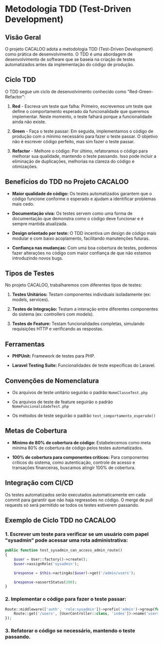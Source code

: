 # Metodologia TDD (Test-Driven Development)

## Visão Geral

O projeto CACALOO adota a metodologia TDD (Test-Driven Development) como prática de desenvolvimento. O TDD é uma abordagem de desenvolvimento de software que se baseia na criação de testes automatizados antes da implementação do código de produção.

## Ciclo TDD

O TDD segue um ciclo de desenvolvimento conhecido como "Red-Green-Refactor":

1. **Red** - Escreva um teste que falha: Primeiro, escrevemos um teste que define o comportamento esperado da funcionalidade que queremos implementar. Neste momento, o teste falhará porque a funcionalidade ainda não existe.

2. **Green** - Faça o teste passar: Em seguida, implementamos o código de produção com o mínimo necessário para fazer o teste passar. O objetivo não é escrever código perfeito, mas sim fazer o teste passar.

3. **Refactor** - Melhore o código: Por último, refatoramos o código para melhorar sua qualidade, mantendo o teste passando. Isso pode incluir a eliminação de duplicações, melhorias na clareza do código e otimizações.

## Benefícios do TDD no Projeto CACALOO

- **Maior qualidade de código:** Os testes automatizados garantem que o código funcione conforme o esperado e ajudam a identificar problemas mais cedo.
  
- **Documentação viva:** Os testes servem como uma forma de documentação que demonstra como o código deve funcionar e é sempre mantida atualizada.
  
- **Design orientado por teste:** O TDD incentiva um design de código mais modular e com baixo acoplamento, facilitando manutenções futuras.
  
- **Confiança nas mudanças:** Com uma boa cobertura de testes, podemos fazer alterações no código com maior confiança de que não estamos introduzindo novos bugs.

## Tipos de Testes

No projeto CACALOO, trabalharemos com diferentes tipos de testes:

1. **Testes Unitários:** Testam componentes individuais isoladamente (ex: models, services).
   
2. **Testes de Integração:** Testam a interação entre diferentes componentes do sistema (ex: controllers com models).
   
3. **Testes de Feature:** Testam funcionalidades completas, simulando requisições HTTP e verificando as respostas.

## Ferramentas

- **PHPUnit:** Framework de testes para PHP.
  
- **Laravel Testing Suite:** Funcionalidades de teste específicas do Laravel.

## Convenções de Nomenclatura

- Os arquivos de teste unitário seguirão o padrão `NomeClasseTest.php`
  
- Os arquivos de teste de feature seguirão o padrão `NomeFuncionalidadeTest.php`
  
- Os métodos de teste seguirão o padrão `test_comportamento_esperado()`

## Metas de Cobertura

- **Mínimo de 80% de cobertura de código:** Estabelecemos como meta mínima 80% de cobertura de código pelos testes automatizados.
  
- **100% de cobertura para componentes críticos:** Para componentes críticos do sistema, como autenticação, controle de acesso e transações financeiras, buscamos atingir 100% de cobertura.

## Integração com CI/CD

Os testes automatizados serão executados automaticamente em cada commit para garantir que não haja regressões no código. O merge de pull requests só será permitido se todos os testes estiverem passando.

## Exemplo de Ciclo TDD no CACALOO

### 1. Escrever um teste para verificar se um usuário com papel "sysadmin" pode acessar uma rota administrativa:

```php
public function test_sysadmin_can_access_admin_route()
{
    $user = User::factory()->create();
    $user->assignRole('sysadmin');
    
    $response = $this->actingAs($user)->get('/admin/users');
    
    $response->assertStatus(200);
}
```

### 2. Implementar o código para fazer o teste passar:

```php
Route::middleware(['auth', 'role:sysadmin'])->prefix('admin')->group(function () {
    Route::get('/users', [UserController::class, 'index'])->name('users.index');
});
```

### 3. Refatorar o código se necessário, mantendo o teste passando.

